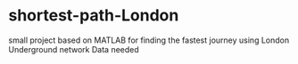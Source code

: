# shortest-path-London
small project based on MATLAB for finding the fastest journey using London Underground network
Data needed
